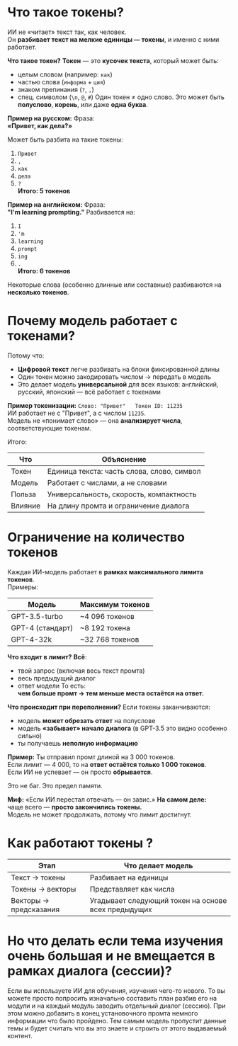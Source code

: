 # Что такое **токены**?

ИИ не «читает» текст так, как человек.  
Он **разбивает текст на мелкие единицы — токены**, и именно с ними работает.

**Что такое токен?**
**Токен** — это **кусочек текста**, который может быть:
- целым словом (например: `как`)
- частью слова (`информа` + `ция`)
- знаком препинания (`?`, `,`)
- спец. символом (`\n`, `@`, `#`)
Один токен ≠ одно слово. Это может быть **полуслово**, **корень**, или даже **одна буква**.

**Пример на русском:**
Фраза:  
**«Привет, как дела?»**

Может быть разбита на такие токены:
1. `Привет`
2. `,`
3. `как`
4. `дела`
5. `?`  
**Итого: 5 токенов**

**Пример на английском:**
Фраза:  
**"I'm learning prompting."**
Разбивается на:
1. `I`
2. `'m`
3. `learning`
4. `prompt`
5. `ing`
6. `.`  
**Итого: 6 токенов**

Некоторые слова (особенно длинные или составные) разбиваются на **несколько токенов**.


#  Почему модель работает с токенами?

Потому что:
- **Цифровой текст** легче разбивать на блоки фиксированной длины
- Один токен можно закодировать числом → передать в модель
- Это делает модель **универсальной** для всех языков: английский, русский, японский — всё работает с токенами

 **Пример токенизации:**
`Слово: "Привет"   Токен ID: 11235`  
ИИ работает не с "Привет", а с числом `11235`.  
Модель не «понимает слово» — она **анализирует числа**, соответствующие токенам.

Итого:

|Что|Объяснение|
|---|---|
|Токен|Единица текста: часть слова, слово, символ|
|Модель|Работает с числами, а не словами|
|Польза|Универсальность, скорость, компактность|
|Влияние|На длину промта и ограничение диалога|



# Ограничение на количество токенов
Каждая ИИ-модель работает в **рамках максимального лимита токенов**.  
Примеры:

|Модель|Максимум токенов|
|---|---|
|GPT-3.5-turbo|~4 096 токенов|
|GPT-4 (стандарт)|~8 192 токена|
|GPT-4-32k|~32 768 токенов|
**Что входит в лимит?**
**Всё**:
- твой запрос (включая весь текст промта)
- весь предыдущий диалог
- ответ модели
То есть:  
**чем больше промт → тем меньше места остаётся на ответ.**

**Что происходит при переполнении?**
Если токены заканчиваются:
- модель **может обрезать ответ** на полуслове
- модель **«забывает» начало диалога** (в GPT-3.5 это видно особенно сильно)
- ты получаешь **неполную информацию**

**Пример:**
Ты отправил промт длиной на 3 000 токенов.  
Если лимит — 4 000, то на **ответ остаётся только 1 000 токенов**.  
Если ИИ не успевает — он просто **обрывается**.

Это не баг. Это предел памяти.

**Миф:** «Если ИИ перестал отвечать — он завис.»
**На самом деле:**  
чаще всего — **просто закончились токены.**  
Модель не может продолжать, потому что лимит достигнут.

# Как работают токены ?

|Этап|Что делает модель|
|---|---|
|Текст → токены|Разбивает на единицы|
|Токены → векторы|Представляет как числа|
|Векторы → предсказания|Угадывает следующий токен на основе всех предыдущих|

# Но что делать если тема изучения очень большая и не вмещается в рамках диалога (сессии)?

Если вы используете ИИ для обучения, изучения чего-то нового. То вы можете просто попросить изначально составить план разбив его на модули и на каждый модуль заводить отдельный диалог (сессию). При этом можно добавить в конец установочного промта немного информации что было пройдено. Тем самым модель пропустит данные темы и будет считать что вы это знаете и строить от этого выдаваемый контент.


